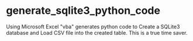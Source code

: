 # generate_sqlite3_python_code
Using Microsoft Excel "vba" generates python code to Create a SQLite3 database and Load CSV file into the created table.  This is a true time saver.

